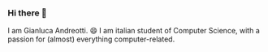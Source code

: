 ### Hi there 👋

I am Gianluca Andreotti. 😄
I am italian student of Computer Science, with a passion for (almost) everything computer-related.
